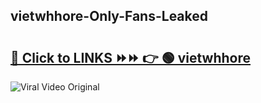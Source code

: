 
 ## vietwhhore-Only-Fans-Leaked

# <h2><a href="https://clipsfans.com/vietwhhore&ref=git">🔗 Click to LINKS ⏩⏩ 👉 🟢 vietwhhore </a></h2>

<a href="https://clipsfans.com/vietwhhore&ref=git" rel="nofollow" data-target="animated-image.originalLink"><img src="https://i.ibb.co.com/xMMVF88/686577567.gif" alt="Viral Video Original" style="max-width: 100%; display: inline-block;" data-target="animated-image.originalImage"></a>
